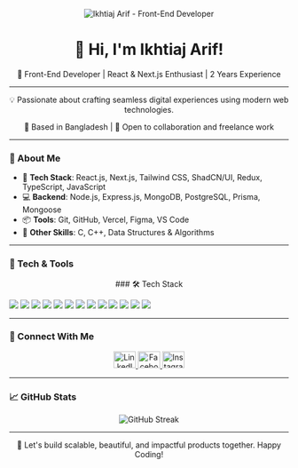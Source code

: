 <!-- Banner -->
<p align="center">
  <img src="https://i.imgur.com/qIufhof.png" alt="Ikhtiaj Arif - Front-End Developer" />
</p>

<h1 align="center">👋 Hi, I'm Ikhtiaj Arif!</h1>

<p align="center">
  🚀 Front-End Developer | React & Next.js Enthusiast | 2 Years Experience
</p>

---

<div align="center">

💡 Passionate about crafting seamless digital experiences using modern web technologies.

📍 Based in Bangladesh | 💼 Open to collaboration and freelance work

</div>

---

### 💼 About Me

- 🔧 **Tech Stack**: React.js, Next.js, Tailwind CSS, ShadCN/UI, Redux, TypeScript, JavaScript  
- 💻 **Backend**: Node.js, Express.js, MongoDB, PostgreSQL, Prisma, Mongoose  
- 📦 **Tools**: Git, GitHub, Vercel, Figma, VS Code  
- 🧠 **Other Skills**: C, C++, Data Structures & Algorithms  

---

### 🚀 Tech & Tools

<p align="center">
### 🛠️ Tech Stack

<p align="left">
  <img src="https://img.shields.io/badge/React-20232A?style=for-the-badge&logo=react&logoColor=61DAFB" />
  <img src="https://img.shields.io/badge/Redux-593D88?style=for-the-badge&logo=redux&logoColor=white" />
  <img src="https://img.shields.io/badge/TailwindCSS-06B6D4?style=for-the-badge&logo=tailwindcss&logoColor=white" />
  <img src="https://img.shields.io/badge/Next.js-000000?style=for-the-badge&logo=next.js&logoColor=white" />
  <img src="https://img.shields.io/badge/Node.js-339933?style=for-the-badge&logo=nodedotjs&logoColor=white" />
  <img src="https://img.shields.io/badge/Express.js-000000?style=for-the-badge&logo=express&logoColor=white" />
  <img src="https://img.shields.io/badge/MongoDB-4EA94B?style=for-the-badge&logo=mongodb&logoColor=white" />
  <img src="https://img.shields.io/badge/PostgreSQL-4169E1?style=for-the-badge&logo=postgresql&logoColor=white" />
  <img src="https://img.shields.io/badge/Prisma-2D3748?style=for-the-badge&logo=prisma&logoColor=white" />
  <img src="https://img.shields.io/badge/TypeScript-3178C6?style=for-the-badge&logo=typescript&logoColor=white" />
  <img src="https://img.shields.io/badge/JavaScript-F7DF1E?style=for-the-badge&logo=javascript&logoColor=black" />
  <img src="https://img.shields.io/badge/C-00599C?style=for-the-badge&logo=c&logoColor=white" />
  <img src="https://img.shields.io/badge/C++-00599C?style=for-the-badge&logo=c%2B%2B&logoColor=white" />
</p>

</p>

---

### 🔗 Connect With Me

<p align="center">
  <a href="https://linkedin.com/in/ikhtiaj-arif" target="_blank">
    <img src="https://raw.githubusercontent.com/rahuldkjain/github-profile-readme-generator/master/src/images/icons/Social/linked-in-alt.svg" alt="LinkedIn" height="30" width="40" />
  </a>
  <a href="https://fb.com/ikhtiajarif" target="_blank">
    <img src="https://raw.githubusercontent.com/rahuldkjain/github-profile-readme-generator/master/src/images/icons/Social/facebook.svg" alt="Facebook" height="30" width="40" />
  </a>
  <a href="https://instagram.com/ikhtiaj_arif" target="_blank">
    <img src="https://raw.githubusercontent.com/rahuldkjain/github-profile-readme-generator/master/src/images/icons/Social/instagram.svg" alt="Instagram" height="30" width="40" />
  </a>
</p>

---

### 📈 GitHub Stats

<p align="center">
  <img src="https://github-readme-streak-stats.herokuapp.com?user=ikhtiaj-arif&theme=github-dark&hide_border=true" alt="GitHub Streak" />
</p>

---

<p align="center">
  🚀 Let's build scalable, beautiful, and impactful products together. Happy Coding!
</p>
